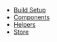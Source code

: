 * [Build Setup](readme.md)
* [Components](components.md#components)
* [Helpers](helpers.md#helpers)
* [Store](store.md#store)
